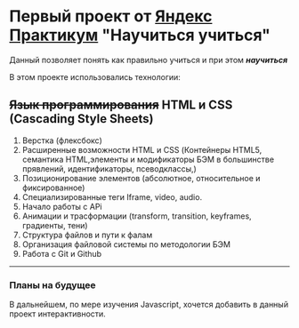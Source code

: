 # Первый проект от [Яндекс Практикум](https://practicum.yandex.ru/) **"Научиться учиться"**

Данный позволяет понять как правильно учиться и при этом ***научиться***

В этом проекте использовались технологии:
## **~~Язык программирования~~ HTML и CSS (Cascading Style Sheets)**
  1. Верстка (флексбокс)
  2. Расширенные возможности HTML и CSS (Контейнеры HTML5, семантика HTML,элементы и модификаторы БЭМ в большинстве прявлений, идентификаторы, псеводклассы,)
  3. Позиционирование элементов (абсолютное, относительное и фиксированное)
  4. Специализированные теги Iframe, video, audio.
  5. Начало работы с APi
  6. Анимации и трасформации (transform, transition, keyframes, градиенты, тени)
  7. Структура файлов и пути к фалам
  8. Организация файловой системы по методологии БЭМ
  9. Работа с Git и Github

---
### Планы на будущее

В дальнейшем, по мере изучения Javascript, хочется добавить в данный проект интерактивности.
